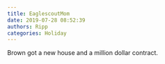 ```yaml
---
title: EaglescoutMom
date: 2019-07-28 08:52:39
authors: Ripp
categories: Holiday
---
```


 Brown got a new house and a million dollar contract.
